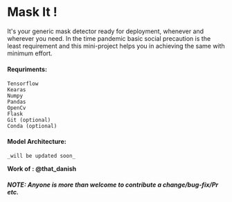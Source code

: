 # Mask It ! 
It's your generic mask detector ready for deployment, whenever and wherever you need. In the time pandemic basic social precaution is the least   requirement and this mini-project helps you in achieving the same with minimum effort.  

#### Requriments:
    Tensorflow  
    Kearas  
    Numpy  
    Pandas  
    OpenCv  
    Flask  
    Git (optional)    
    Conda (optional)  

#### Model Architecture: 
    _will be updated soon_  

**Work of : @that_danish**
##### NOTE: Anyone is more than welcome to contribute a change/bug-fix/Pr etc.